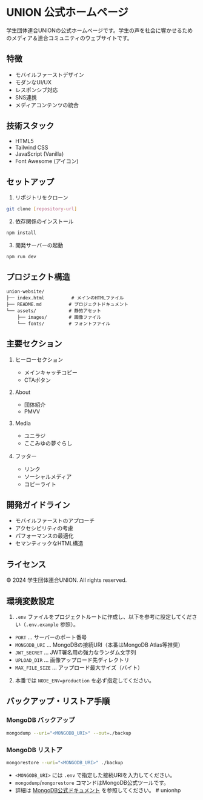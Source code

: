 # UNION 公式ホームページ

学生団体連合UNIONの公式ホームページです。学生の声を社会に響かせるためのメディア＆連合コミュニティのウェブサイトです。

## 特徴

- モバイルファーストデザイン
- モダンなUI/UX
- レスポンシブ対応
- SNS連携
- メディアコンテンツの統合

## 技術スタック

- HTML5
- Tailwind CSS
- JavaScript (Vanilla)
- Font Awesome (アイコン)

## セットアップ

1. リポジトリをクローン
```bash
git clone [repository-url]
```

2. 依存関係のインストール
```bash
npm install
```

3. 開発サーバーの起動
```bash
npm run dev
```

## プロジェクト構造

```
union-website/
├── index.html          # メインのHTMLファイル
├── README.md          # プロジェクトドキュメント
└── assets/            # 静的アセット
    ├── images/        # 画像ファイル
    └── fonts/         # フォントファイル
```

## 主要セクション

1. ヒーローセクション
   - メインキャッチコピー
   - CTAボタン

2. About
   - 団体紹介
   - PMVV

3. Media
   - ユニラジ
   - ここみゆの夢ぐらし

4. フッター
   - リンク
   - ソーシャルメディア
   - コピーライト

## 開発ガイドライン

- モバイルファーストのアプローチ
- アクセシビリティの考慮
- パフォーマンスの最適化
- セマンティックなHTML構造

## ライセンス

© 2024 学生団体連合UNION. All rights reserved.

## 環境変数設定

1. `.env` ファイルをプロジェクトルートに作成し、以下を参考に設定してください（`.env.example` 参照）。

- `PORT` ... サーバーのポート番号
- `MONGODB_URI` ... MongoDBの接続URI（本番はMongoDB Atlas等推奨）
- `JWT_SECRET` ... JWT署名用の強力なランダム文字列
- `UPLOAD_DIR` ... 画像アップロード先ディレクトリ
- `MAX_FILE_SIZE` ... アップロード最大サイズ（バイト）

2. 本番では `NODE_ENV=production` を必ず指定してください。 

## バックアップ・リストア手順

### MongoDB バックアップ

```sh
mongodump --uri="<MONGODB_URI>" --out=./backup
```

### MongoDB リストア

```sh
mongorestore --uri="<MONGODB_URI>" ./backup
```

- `<MONGODB_URI>` には `.env` で指定した接続URIを入力してください。
- `mongodump`/`mongorestore` コマンドはMongoDB公式ツールです。
- 詳細は [MongoDB公式ドキュメント](https://www.mongodb.com/docs/database-tools/) を参照してください。 # unionhp
